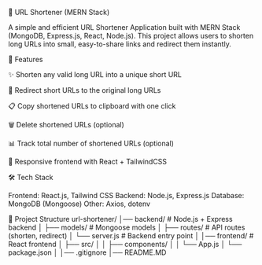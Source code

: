 🔗 URL Shortener (MERN Stack)

A simple and efficient URL Shortener Application built with MERN Stack (MongoDB, Express.js, React, Node.js).
This project allows users to shorten long URLs into small, easy-to-share links and redirect them instantly.

🚀 Features

✨ Shorten any valid long URL into a unique short URL

🔗 Redirect short URLs to the original long URLs

📋 Copy shortened URLs to clipboard with one click

🗑️ Delete shortened URLs (optional)

📊 Track total number of shortened URLs (optional)

🎨 Responsive frontend with React + TailwindCSS

🛠️ Tech Stack

Frontend: React.js, Tailwind CSS
Backend: Node.js, Express.js
Database: MongoDB (Mongoose)
Other: Axios, dotenv

📂 Project Structure
url-shortener/
│── backend/        # Node.js + Express backend
│   ├── models/     # Mongoose models
│   ├── routes/     # API routes (shorten, redirect)
│   └── server.js   # Backend entry point
│
│── frontend/       # React frontend
│   ├── src/
│   │   ├── components/
│   │   └── App.js
│   └── package.json
│
│── .gitignore
│── README.MD